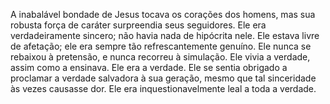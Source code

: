 A inabalável bondade de Jesus tocava os corações dos homens, mas sua robusta força de caráter surpreendia seus seguidores. Ele era verdadeiramente sincero; não havia nada de hipócrita nele. Ele estava livre de afetação; ele era sempre tão refrescantemente genuíno. Ele nunca se rebaixou à pretensão, e nunca recorreu à simulação. Ele vivia a verdade, assim como a ensinava. Ele era a verdade. Ele se sentia obrigado a proclamar a verdade salvadora à sua geração, mesmo que tal sinceridade às vezes causasse dor. Ele era inquestionavelmente leal a toda a verdade.
